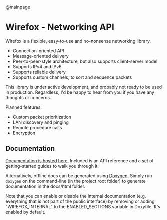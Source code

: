 @mainpage

# Wirefox - Networking API

Wirefox is a flexible, easy-to-use and no-nonsense networking library.

- Connection-oriented API
- Message-oriented delivery
- Peer-to-peer-style architecture, but also supports client-server model
- Supports IPv4 and IPv6
- Supports reliable delivery
- Supports custom channels, to sort and sequence packets

This library is under active development, and probably not ready to be used in production. Regardless, I'd be happy to hear from you if you have any thoughts or concerns.

Planned features:

- Custom packet prioritization
- LAN discovery and pinging
- Remote procedure calls
- Encryption

## Documentation

[Documentation is hosted here.](https://www.syllendel.nl/wirefox) Included is an API reference and a set of getting-started guides to walk you through it.

Alternatively, offline docs can be generated using [Doxygen](http://www.doxygen.nl/). Simply run `doxygen` on the command-line (in the project root folder) to generate documentation in the docs/html folder.

Note that you can enable or disable the internal documentation (e.g. everything that is not part of the public interface) by removing or adding "WIREFOX_INTERNAL" to the ENABLED_SECTIONS variable in Doxyfile. It's enabled by default.
